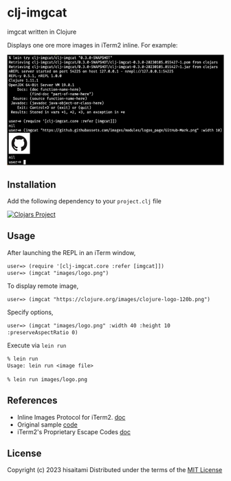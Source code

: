 # clj-imgcat

imgcat written in Clojure

Displays one ore more images in iTerm2 inline. For example:

 ![](https://github.com/hisaitami/clj-imgcat/blob/master/screen.png)

## Installation

Add the following dependency to your `project.clj` file

[![Clojars Project](https://clojars.org/clj-imgcat/latest-version.svg)](https://clojars.org/clj-imgcat)

## Usage

After launching the REPL in an iTerm window,

```
user=> (require '[clj-imgcat.core :refer [imgcat]])
user=> (imgcat "images/logo.png")
```
To display remote image,

```
user=> (imgcat "https://clojure.org/images/clojure-logo-120b.png")
```
Specify options,

```
user=> (imgcat "images/logo.png" :width 40 :height 10 :preserveAspectRatio 0)
```

Execute via `lein run`

```
% lein run
Usage: lein run <image file>

% lein run images/logo.png
```

## References

* Inline Images Protocol for iTerm2. [doc](https://www.iterm2.com/documentation-images.html)
* Original sample [code](https://iterm2.com/utilities/imgcat)
* iTerm2's Proprietary Escape Codes [doc](https://iterm2.com/documentation-escape-codes.html)

## License

Copyright (c) 2023 hisaitami
Distributed under the terms of the [MIT License](LICENSE)

